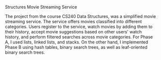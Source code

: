 Structures Movie Streaming Service

The project from the course CS240 Data Structures, was a simplified movie streaming service. The service offers movies
classified into different categories. Users register to the service, watch movies by adding them to their history, accept
movie suggestions based on other users' watch history, and perform filtered searches across movie categories. For Phase A,
I used lists, linked lists, and stacks. On the other hand, I implemented Phase B using hash tables, binary search trees,
as well as leaf-oriented binary search trees.
